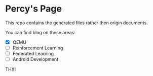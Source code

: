 # Percy's Page

This repo contains the generated files rather then origin documents.

You can find blog on these areas: 

- [x] QEMU 
- [ ] Reinforcement Learning
- [ ] Federated Learning
- [ ] Android Development

THX!
